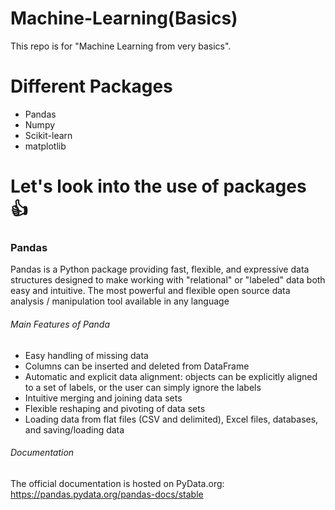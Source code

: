 # Machine-Learning(Basics)
This repo is for "Machine Learning from very basics".

# Different Packages
* Pandas
* Numpy
* Scikit-learn
* matplotlib

# Let's look into the use of packages :+1:

### Pandas
Pandas is a Python package providing fast, flexible, and expressive data structures designed to make working with "relational" or "labeled" data both easy and intuitive. 
The most powerful and flexible open source data analysis / manipulation tool available in any language

###### Main Features of Panda
* Easy handling of missing data 
* Columns can be inserted and deleted from DataFrame 
* Automatic and explicit data alignment: objects can be explicitly aligned to a set of labels, or the user can simply ignore the labels 
* Intuitive merging and joining data sets
* Flexible reshaping and pivoting of data sets
* Loading data from flat files (CSV and delimited), Excel files, databases, and saving/loading data

###### Documentation

The official documentation is hosted on PyData.org: https://pandas.pydata.org/pandas-docs/stable
 

